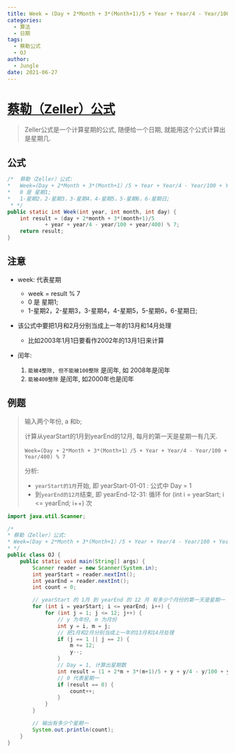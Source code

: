 ```yaml
---
title: Week = (Day + 2*Month + 3*(Month+1)/5 + Year + Year/4 - Year/100 + Year/400) % 7
categories:
  - 算法
  - 日期
tags:
  - 蔡勒公式
  - OJ
author:
  - Jungle
date: 2021-06-27 
---
```


# [蔡勒（Zeller）公式](https://www.cnblogs.com/tgycoder/p/4960487.html)

> Zeller公式是一个计算星期的公式, 随便给一个日期, 就能用这个公式计算出是星期几.

## 公式

```java
/*  蔡勒（Zeller）公式:
*   Week=(Day + 2*Month + 3*(Month+1）/5 + Year + Year/4 - Year/100 + Year/400) % 7
*   0 是 星期1;
*   1-星期2，2-星期3，3-星期4，4-星期5，5-星期6，6-星期日;
 * */
public static int Week(int year, int month, int day) {
    int result = (day + 2*month + 3*(month+1)/5
            + year + year/4 - year/100 + year/400) % 7;
    return result;
}
```

## 注意

- week: 代表星期
  - week = result % 7 
  - 0 是 星期1; 
  - 1-星期2，2-星期3，3-星期4，4-星期5，5-星期6，6-星期日;

- 该公式中要把1月和2月分别当成上一年的13月和14月处理
  - 比如2003年1月1日要看作2002年的13月1日来计算
- 闰年: 
  1. `能被4整除, 但不能被100整除` 是闰年, 如 2008年是闰年
  2. `能被400整除` 是闰年, 如2000年也是闰年

## 例题

> 输入两个年份, a 和b;
>
> 计算从yearStart的1月到yearEnd的12月, 每月的第一天是星期一有几天.
>
> `Week=(Day + 2*Month + 3*(Month+1）/5 + Year + Year/4 - Year/100 + Year/400) % 7`
>
> 分析: 
>
> - `yearStart的1月`开始, 即 yearStart-01-01 : 公式中 Day = 1
> - 到`yearEnd的12月`结束, 即 yearEnd-12-31: 循环 for (int i = yearStart; i <= yearEnd; i++) 次

```java
import java.util.Scanner;

/*
* 蔡勒（Zeller）公式:
* Week=(Day + 2*Month + 3*(Month+1）/5 + Year + Year/4 - Year/100 + Year/400) % 7
* */
public class OJ {
    public static void main(String[] args) {
        Scanner reader = new Scanner(System.in);
        int yearStart = reader.nextInt();
        int yearEnd = reader.nextInt();
        int count = 0;

        // yearStart 的 1月 到 yearEnd 的 12 月 有多少个月份的第一天是星期一
        for (int i = yearStart; i <= yearEnd; i++) {
            for (int j = 1; j <= 12; j++) {
				// y 为年份, m 为月份
                int y = i, m = j; 
                // 把1月和2月分别当成上一年的13月和14月处理
                if (j == 1 || j == 2) {
                    m += 12;
                    y--;
                }
                // Day = 1, 计算出星期数
                int result = (1 + 2*m + 3*(m+1)/5 + y + y/4 - y/100 + y/400) % 7;
				// 0 代表星期一
                if (result == 0) {
                    count++;
                }
            }
        }

        // 输出有多少个星期一
        System.out.println(count);
    }
}
```

